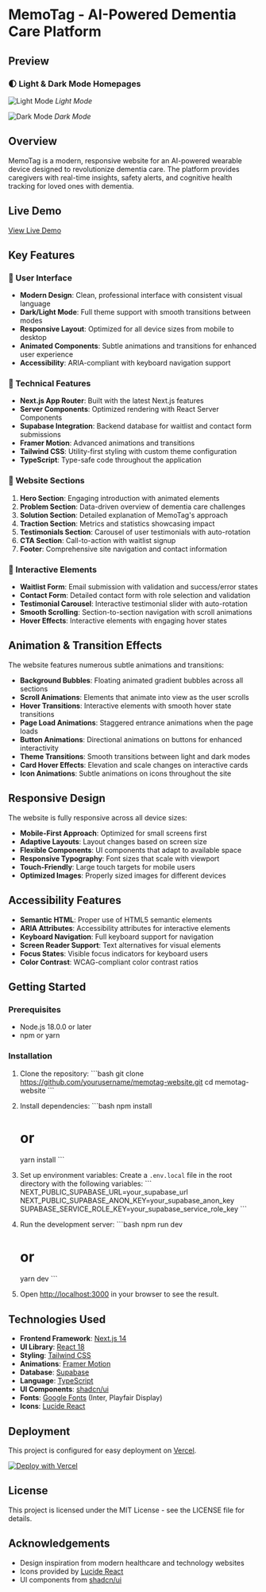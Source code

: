 # MemoTag - AI-Powered Dementia Care Platform
## Preview

### 🌓 Light & Dark Mode Homepages

![Light Mode](https://your-image-host.com/home-light.png)
*Light Mode*

![Dark Mode](https://your-image-host.com/home-dark.png)
*Dark Mode*

## Overview

MemoTag is a modern, responsive website for an AI-powered wearable device designed to revolutionize dementia care. The platform provides caregivers with real-time insights, safety alerts, and cognitive health tracking for loved ones with dementia.

## Live Demo

[View Live Demo](#) <!-- Replace with actual demo link when deployed -->

## Key Features

### 🎯 User Interface

- **Modern Design**: Clean, professional interface with consistent visual language
- **Dark/Light Mode**: Full theme support with smooth transitions between modes
- **Responsive Layout**: Optimized for all device sizes from mobile to desktop
- **Animated Components**: Subtle animations and transitions for enhanced user experience
- **Accessibility**: ARIA-compliant with keyboard navigation support

### 🚀 Technical Features

- **Next.js App Router**: Built with the latest Next.js features
- **Server Components**: Optimized rendering with React Server Components
- **Supabase Integration**: Backend database for waitlist and contact form submissions
- **Framer Motion**: Advanced animations and transitions
- **Tailwind CSS**: Utility-first styling with custom theme configuration
- **TypeScript**: Type-safe code throughout the application

### 📱 Website Sections

1. **Hero Section**: Engaging introduction with animated elements
2. **Problem Section**: Data-driven overview of dementia care challenges
3. **Solution Section**: Detailed explanation of MemoTag's approach
4. **Traction Section**: Metrics and statistics showcasing impact
5. **Testimonials Section**: Carousel of user testimonials with auto-rotation
6. **CTA Section**: Call-to-action with waitlist signup
7. **Footer**: Comprehensive site navigation and contact information

### 🔄 Interactive Elements

- **Waitlist Form**: Email submission with validation and success/error states
- **Contact Form**: Detailed contact form with role selection and validation
- **Testimonial Carousel**: Interactive testimonial slider with auto-rotation
- **Smooth Scrolling**: Section-to-section navigation with scroll animations
- **Hover Effects**: Interactive elements with engaging hover states

## Animation & Transition Effects

The website features numerous subtle animations and transitions:

- **Background Bubbles**: Floating animated gradient bubbles across all sections
- **Scroll Animations**: Elements that animate into view as the user scrolls
- **Hover Transitions**: Interactive elements with smooth hover state transitions
- **Page Load Animations**: Staggered entrance animations when the page loads
- **Button Animations**: Directional animations on buttons for enhanced interactivity
- **Theme Transitions**: Smooth transitions between light and dark modes
- **Card Hover Effects**: Elevation and scale changes on interactive cards
- **Icon Animations**: Subtle animations on icons throughout the site

## Responsive Design

The website is fully responsive across all device sizes:

- **Mobile-First Approach**: Optimized for small screens first
- **Adaptive Layouts**: Layout changes based on screen size
- **Flexible Components**: UI components that adapt to available space
- **Responsive Typography**: Font sizes that scale with viewport
- **Touch-Friendly**: Large touch targets for mobile users
- **Optimized Images**: Properly sized images for different devices

## Accessibility Features

- **Semantic HTML**: Proper use of HTML5 semantic elements
- **ARIA Attributes**: Accessibility attributes for interactive elements
- **Keyboard Navigation**: Full keyboard support for navigation
- **Screen Reader Support**: Text alternatives for visual elements
- **Focus States**: Visible focus indicators for keyboard users
- **Color Contrast**: WCAG-compliant color contrast ratios

## Getting Started

### Prerequisites

- Node.js 18.0.0 or later
- npm or yarn

### Installation

1. Clone the repository:
   \`\`\`bash
   git clone https://github.com/yourusername/memotag-website.git
   cd memotag-website
   \`\`\`

2. Install dependencies:
   \`\`\`bash
   npm install
   # or
   yarn install
   \`\`\`

3. Set up environment variables:
   Create a `.env.local` file in the root directory with the following variables:
   \`\`\`
   NEXT_PUBLIC_SUPABASE_URL=your_supabase_url
   NEXT_PUBLIC_SUPABASE_ANON_KEY=your_supabase_anon_key
   SUPABASE_SERVICE_ROLE_KEY=your_supabase_service_role_key
   \`\`\`

4. Run the development server:
   \`\`\`bash
   npm run dev
   # or
   yarn dev
   \`\`\`

5. Open [http://localhost:3000](http://localhost:3000) in your browser to see the result.


## Technologies Used

- **Frontend Framework**: [Next.js 14](https://nextjs.org/)
- **UI Library**: [React 18](https://reactjs.org/)
- **Styling**: [Tailwind CSS](https://tailwindcss.com/)
- **Animations**: [Framer Motion](https://www.framer.com/motion/)
- **Database**: [Supabase](https://supabase.io/)
- **Language**: [TypeScript](https://www.typescriptlang.org/)
- **UI Components**: [shadcn/ui](https://ui.shadcn.com/)
- **Fonts**: [Google Fonts](https://fonts.google.com/) (Inter, Playfair Display)
- **Icons**: [Lucide React](https://lucide.dev/)

## Deployment

This project is configured for easy deployment on [Vercel](https://vercel.com/).

[![Deploy with Vercel](https://vercel.com/button)](https://vercel.com/new/clone?repository-url=https%3A%2F%2Fgithub.com%2Fyourusername%2Fmemotag-website)

## License

This project is licensed under the MIT License - see the LICENSE file for details.

## Acknowledgements

- Design inspiration from modern healthcare and technology websites
- Icons provided by [Lucide React](https://lucide.dev/)
- UI components from [shadcn/ui](https://ui.shadcn.com/)
